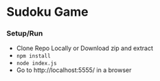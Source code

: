 # Sudoku Game

### Setup/Run
- Clone Repo Locally or Download zip and extract
- `npm install`
- `node index.js`
- Go to http://localhost:5555/ in a browser
